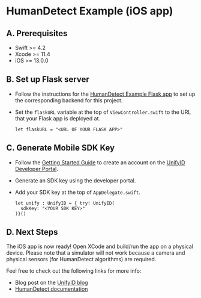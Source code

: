 # HumanDetect Example (iOS app)

## A. Prerequisites

* Swift >= 4.2
* Xcode >= 11.4
* iOS >= 13.0.0

## B. Set up Flask server
* Follow the instructions for the [HumanDetect Example Flask app](https://github.com/UnifyID/humandetect-sample-flask) to set up the corresponding backend for this project.
* Set the `flaskURL` variable at the top of `ViewController.swift` to the URL that your Flask app is deployed at.

  ```
  let flaskURL = "<URL OF YOUR FLASK APP>"
  ```

## C. Generate Mobile SDK Key
* Follow the [Getting Started Guide](https://developer.unify.id/docs/get-started/) to create an account on the [UnifyID Developer Portal](https://dashboard.unify.id/account/sign-up).
* Generate an SDK key using the developer portal.
* Add your SDK key at the top of `AppDelegate.swift`.

  ```
  let unify : UnifyID = { try! UnifyID(
    sdkKey: "<YOUR SDK KEY>"
  )}()
  ```

## D. Next Steps
The iOS app is now ready! Open XCode and build/run the app on a physical device. Please note that a simulator will not work because a camera and physical sensors (for HumanDetect algorithms) are required.

Feel free to check out the following links for more info:
* Blog post on the [UnifyID blog](https://blog.unify.id/)
* [HumanDetect documentation](https://developer.unify.id/docs/humandetect/)
